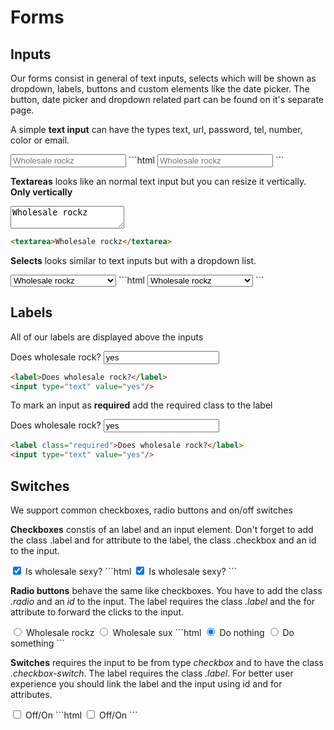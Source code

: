 # Forms

## Inputs
Our forms consist in general of text inputs, selects which will be shown as dropdown, labels, buttons and custom elements like the date picker.
The button, date picker and dropdown related part can be found on it's separate page. 

A simple **text input** can have the types text, url, password, tel, number, color or email. 

<input type="text" placeholder="Wholesale rockz" />
```html
<input type="text" placeholder="Wholesale rockz" />
```

**Textareas** looks like an normal text input but you can resize it vertically. **Only vertically** 

<textarea>Wholesale rockz</textarea>
```html
<textarea>Wholesale rockz</textarea>
```

**Selects** looks similar to text inputs but with a dropdown list. 

<select>
    <option>Wholesale rockz</option>
    <option>Wholesale still rockz</option>
    <option>Wholesale rockz for sure</option>
</select>
```html
<select>
    <option>Wholesale rockz</option>
    <option>Wholesale still rockz</option>
    <option>Wholesale rockz for sure</option>
</select>
```

## Labels
All of our labels are displayed above the inputs

<label>Does wholesale rock?</label>
<input type="text" value="yes"/>
```html
<label>Does wholesale rock?</label>
<input type="text" value="yes"/>
```

To mark an input as **required** add the required class to the label

<label class="required">Does wholesale rock?</label>
<input type="text" value="yes"/>
```html
<label class="required">Does wholesale rock?</label>
<input type="text" value="yes"/>
```

## Switches
We support common checkboxes, radio buttons and on/off switches

**Checkboxes** constis of an label and an input element. Don't forget to add the class .label and for attribute to the label, 
the class .checkbox and an id to the input.

<input type="checkbox" class="checkbox" id="vote" name="vote" checked />
<label class="label" for="vote">Is wholesale sexy?</label>
```html
<input type="checkbox" class="checkbox" id="vote" name="vote" checked />
<label class="label" for="vote">Is wholesale sexy?</label>
```

**Radio buttons** behave the same like checkboxes. You have to add the class *.radio* and an *id* to the input.
The label requires the class *.label* and the for attribute to forward the clicks to the input.

<input type="radio" class="radio" name="action" value="rockz" id="rockz" checked/>
<label class="label" for="rockz">Wholesale rockz</label>
<input type="radio" class="radio" name="action" value="sux" id="sux"/>
<label class="label" for="sux">Wholesale sux</label>
```html
<input type="radio" class="radio" name="action" value="nothing" id="nothing" checked/>
<label class="label" for="nothing">Do nothing</label>
<input type="radio" class="radio" name="action" value="something" id="something"/>
<label class="label" for="something">Do something</label>
```

**Switches** requires the input to be from type *checkbox* and to have the class *.checkbox-switch*.
The label requires the class *.label*. For better user experience you should link the label and the input using id and for attributes.

<input type="checkbox" class="checkbox-switch" id="switch"/>
<label class="label" for="switch">Off/On</label>
```html
<input type="checkbox" class="checkbox-switch" id="switch"/>
<label class="label" for="switch">Off/On</label>
```
